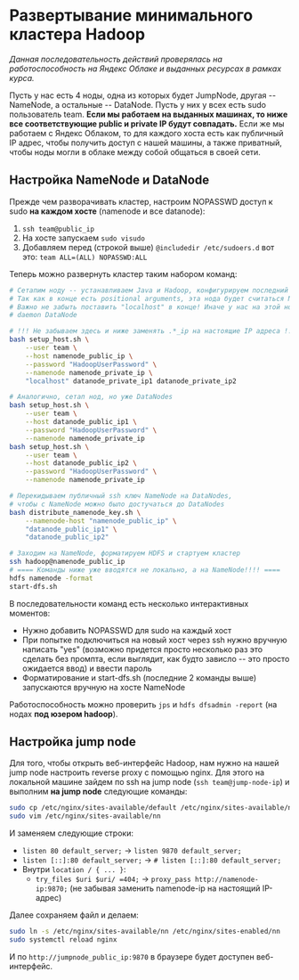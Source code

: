 # Развертывание минимального кластера Hadoop

*Данная последовательность действий проверялась на работоспособность на Яндекс Облаке*
*и выданных ресурсах в рамках курса.*

Пусть у нас есть 4 ноды, одна из которых будет JumpNode, другая -- NameNode, а остальные -- DataNode.
Пусть у них у всех есть sudo пользователь team.
**Если мы работаем на выданных машинах, то ниже все соответствующие public и private IP будут совпадать.**
Если же мы работаем с Яндекс Облаком, то для каждого хоста есть как публичный IP адрес, чтобы получить доступ с нашей машины,
а также приватный, чтобы ноды могли в облаке между собой общаться в своей сети.

## Настройка NameNode и DataNode
Прежде чем разворачивать кластер, настроим NOPASSWD доступ к sudo **на каждом хосте** (namenode и все datanode):
1) `ssh team@public_ip`
2) На хосте запускаем `sudo visudo`
3) Добавляем перед (строкой выше) `@includedir /etc/sudoers.d` вот это: `team ALL=(ALL) NOPASSWD:ALL`

Теперь можно развернуть кластер таким набором команд:
```bash
# Сетапим ноду -- устанавливаем Java и Hadoop, конфигурируем последний
# Так как в конце есть positional arguments, эта нода будет считаться NameNode
# Важно не забыть поставить "localhost" в конце! Иначе у нас на этой ноде не будет запущен
# daemon DataNode

# !!! Не забываем здесь и ниже заменять .*_ip на настоящие IP адреса !!!
bash setup_host.sh \
    --user team \
    --host namenode_public_ip \
    --password "HadoopUserPassword" \
    --namenode namenode_private_ip \
    "localhost" datanode_private_ip1 datanode_private_ip2

# Аналогично, сетап нод, но уже DataNodes
bash setup_host.sh \
    --user team \
    --host datanode_public_ip1 \
    --password "HadoopUserPassword" \
    --namenode namenode_private_ip
bash setup_host.sh \
    --user team \
    --host datanode_public_ip2 \
    --password "HadoopUserPassword" \
    --namenode namenode_private_ip

# Перекидываем публичный ssh ключ NameNode на DataNodes,
# чтобы с NameNode можно было достучаться до DataNodes
bash distribute_namenode_key.sh \
    --namenode-host "namenode_public_ip" \
    "datanode_public_ip1" \
    "datanode_public_ip2"

# Заходим на NameNode, форматируем HDFS и стартуем кластер
ssh hadoop@namenode_public_ip
# ==== Команды ниже уже вводятся не локально, а на NameNode!!!! ====
hdfs namenode -format
start-dfs.sh
```

В последовательности команд есть несколько интерактивных моментов:
- Нужно добавить NOPASSWD для sudo на каждый хост
- При попытке подключиться на новый хост через ssh нужно вручную написать "yes"
(возможно придется просто несколько раз это сделать без промпта, если выглядит, как будто зависло
-- это просто ожидается ввод) и ввести пароль
- Форматирование и start-dfs.sh (последние 2 команды выше) запускаются вручную на хосте NameNode


Работоспособность можно проверить `jps` и `hdfs dfsadmin -report` (на нодах **под юзером hadoop**).

## Настройка jump node
Для того, чтобы открыть веб-интерфейс Hadoop, нам нужно на нашей jump node настроить reverse proxy
с помощью nginx. Для этого на локальной машине зайдем по ssh на jump node (`ssh team@jump-node-ip`)
и выполним **на jump node** следующие команды:
```bash
sudo cp /etc/nginx/sites-available/default /etc/nginx/sites-available/nn
sudo vim /etc/nginx/sites-available/nn
```

И заменяем следующие строки:
- `listen 80 default_server;` -> `listen 9870 default_server;`
- `listen [::]:80 default_server;` -> `# listen [::]:80 default_server;`
- Внутри `location / { ... }`:
    - `try_files $uri $uri/ =404;` -> `proxy_pass http://namenode-ip:9870;`
    (не забывая заменить namenode-ip на настоящий IP-адрес)

Далее сохраняем файл и делаем:
```bash
sudo ln -s /etc/nginx/sites-available/nn /etc/nginx/sites-enabled/nn
sudo systemctl reload nginx
```

И по `http://jumpnode_public_ip:9870` в браузере будет доступен веб-интерфейс.
